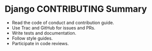 # Django CONTRIBUTING Summary

- Read the code of conduct and contribution guide.
- Use Trac and GitHub for issues and PRs.
- Write tests and documentation.
- Follow style guides.
- Participate in code reviews.
